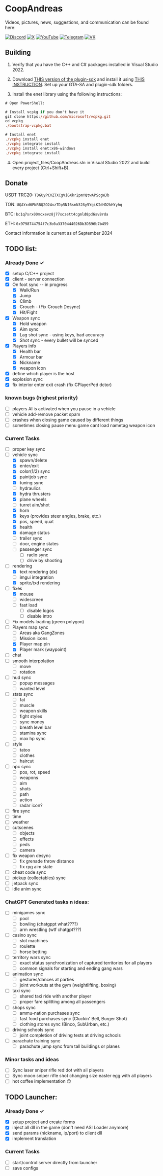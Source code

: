 # CoopAndreas

Videos, pictures, news, suggestions, and communication can be found here:

[![Discord](https://img.shields.io/badge/Discord-5865F2?style=for-the-badge&logo=discord&logoColor=white)](https://discord.gg/TwQsR4qxVx)
[![X](https://img.shields.io/badge/X-000000?style=for-the-badge&logo=x&logoColor=white)](https://x.com/CoopAndreas)
[![YouTube](https://img.shields.io/badge/YouTube-FF0000?style=for-the-badge&logo=youtube&logoColor=white)](https://www.youtube.com/@CoopAndreas)
[![Telegram](https://img.shields.io/badge/Telegram-2CA5E0?style=for-the-badge&logo=telegram&logoColor=white)](https://t.me/coopandreas)
[![VK](https://img.shields.io/badge/VK-0077FF?style=for-the-badge&logo=vk&logoColor=white)](https://vk.com/coopandreas)
## Building

1. Verify that you have the C++ and C# packages installed in Visual Studio 2022.

2. Download [THIS version of the plugin-sdk](https://github.com/DK22Pac/plugin-sdk/tree/380105ec5242cdb3a0cbc18505b151308dd85b53) and install it using [THIS INSTRUCTION](https://github.com/DK22Pac/plugin-sdk/wiki/Set-up-plugin-sdk). Set up your GTA-SA and plugin-sdk folders.

3. Install the enet library using the following instructions:

```ps
# Open PowerShell:

# Install vcpkg if you don't have it
git clone https://github.com/microsoft/vcpkg.git
cd vcpkg
./bootstrap-vcpkg.bat

# Install enet
./vcpkg install enet
./vcpkg integrate install
./vcpkg install enet:x86-windows
./vcpkg integrate install
```

4. Open project_files/CoopAndreas.sln in Visual Studio 2022 and build every project (Ctrl+Shift+B).

## Donate
USDT TRC20: `TDGUyPCVZTXCgViGXkr2pmYQtwAPScgWJb`

TON: `UQAYxd6PNRBQ2O24vzTDp5NI6snN328y5YgiKIdHD2kHYyhq`

BTC: `bc1q7srx00mcxevz8j77xczett4cgmld8pd6sv8rda`

ETH: `0x9798744754f7c3b0a3370444026Db3DB96b7b459`

Contact information is current as of September 2024

## TODO list:
### Already Done ✓
- [X] setup C/C++ project
- [X] client - server connection
- [X] On foot sync -- in progress
  - [x] Walk/Run
  - [x] Jump
  - [x] Climb
  - [x] Crouch - (Fix Crouch Desync)
  - [x] Hit/Fight
- [X] Weapon sync
  - [X] Hold weapon
  - [X] Aim sync
  - [X] Lag shot sync - using keys, bad accuracy
  - [X] Shot sync - every bullet will be synced
- [X] Players info
  - [X] Health bar
  - [X] Armour bar
  - [X] Nickname
  - [X] weapon icon
- [X] define which player is the host
- [X] explosion sync
- [X] fix interior enter exit crash (fix CPlayerPed dctor)

### known bugs (highest priority)
- [ ] players AI is activated when you pause in a vehicle
- [ ] vehicle add-remove packet spam
- [ ] crashes when closing game caused by different things
- [ ] sometimes closing pause menu game cant load nametag weapon icon

### Current Tasks
- [ ] proper key sync
- [ ] vehicle sync
  - [X] spawn/delete
  - [X] enter/exit
  - [X] color(1/2) sync
  - [X] paintjob sync
  - [X] tuning sync
  - [ ] hydraulics
  - [X] hydra thrusters
  - [X] plane wheels
  - [ ] turret aim/shot
  - [X] horn
  - [X] keys (provides steer angles, brake, etc.)
  - [X] pos, speed, quat
  - [X] health
  - [X] damage status
  - [ ] trailer sync
  - [ ] door, engine states
  - [ ] passenger sync
    - [ ] radio sync
    - [ ] drive by shooting
- [ ] rendering
  - [X] text rendering (dx)
  - [ ] imgui integration
  - [X] sprite/txd rendering
- [ ] fixes
  - [X] mouse
  - [ ] widescreen
  - [ ] fast load
    - [ ] disable logos
    - [ ] disable intro
- [ ] Fix models loading (green polygon)
- [ ] Players map sync
  - [ ] Areas aka GangZones
  - [ ] Mission icons
  - [X] Player map pin
  - [X] Player mark (waypoint)
- [ ] chat
- [ ] smooth interpolation
  - [ ] move
  - [ ] rotation
- [ ] hud sync
  - [ ] popup messages
  - [ ] wanted level
- [ ] stats sync
  - [ ] fat
  - [ ] muscle
  - [ ] weapon skills
  - [ ] fight styles
  - [ ] sync money
  - [ ] breath level bar
  - [ ] stamina sync
  - [ ] max hp sync
- [ ] style
  - [ ] tatoo
  - [ ] clothes
  - [ ] haircut
- [ ] npc sync
  - [ ] pos, rot, speed
  - [ ] weapons
  - [ ] aim
  - [ ] shots
  - [ ] path
  - [ ] action
  - [ ] radar icon?
- [ ] fire sync
- [ ] time
- [ ] weather
- [ ] cutscenes
  - [ ] objects
  - [ ] effects
  - [ ] peds
  - [ ] camera
- [ ] fix weapon desync
  - [ ] fix grenade throw distance
  - [ ] fix rpg aim state
- [ ] cheat code sync
- [ ] pickup (collectables) sync
- [ ] jetpack sync
- [ ] idle anim sync

### ChatGPT Generated tasks n ideas:
- [ ] minigames sync
  - [ ] pool
  - [ ] bowling (chatgppt what????)
  - [ ] arm wrestling (wtf chatgpt???)
- [ ] casino sync
  - [ ] slot machines
  - [ ] roulette
  - [ ] horse betting
- [ ] territory wars sync
  - [ ] exact status synchronization of captured territories for all players
  - [ ] common signals for starting and ending gang wars
- [ ] animation sync
  - [ ] gestures/dances at parties
  - [ ] joint workouts at the gym (weightlifting, boxing)
- [ ] taxi sync
  - [ ] shared taxi ride with another player
  - [ ] proper fare splitting among all passengers
- [ ] shops sync
  - [ ] ammu-nation purchases sync
  - [ ] fast food purchases sync (Cluckin' Bell, Burger Shot)
  - [ ] clothing stores sync (Binco, SubUrban, etc.)
- [ ] driving schools sync
  - [ ] joint completion of driving tests at driving schools
- [ ] parachute training sync
  - [ ] parachute jump sync from tall buildings or planes
  
### Minor tasks and ideas
- [ ] Sync laser sniper rifle red dot with all players
- [ ] Sync moon sniper rifle shot changing size easter egg with all players
- [ ] hot coffee implementation 😏
## TODO Launcher:
### Already Done ✓
- [X] setup project and create forms
- [X] inject all dll in the game (don't need ASI Loader anymore)
- [X] send params (nickname, ip/port) to client dll
- [X] implement translation
### Current Tasks
- [ ] start/control server directly from launcher
- [ ] save configs
